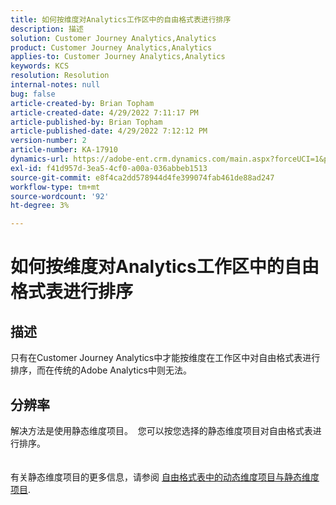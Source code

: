 ```yaml
---
title: 如何按维度对Analytics工作区中的自由格式表进行排序
description: 描述
solution: Customer Journey Analytics,Analytics
product: Customer Journey Analytics,Analytics
applies-to: Customer Journey Analytics,Analytics
keywords: KCS
resolution: Resolution
internal-notes: null
bug: false
article-created-by: Brian Topham
article-created-date: 4/29/2022 7:11:17 PM
article-published-by: Brian Topham
article-published-date: 4/29/2022 7:12:12 PM
version-number: 2
article-number: KA-17910
dynamics-url: https://adobe-ent.crm.dynamics.com/main.aspx?forceUCI=1&pagetype=entityrecord&etn=knowledgearticle&id=3f8c041f-f0c7-ec11-a7b6-0022480a10ee
exl-id: f41d957d-3ea5-4cf0-a00a-036abbeb1513
source-git-commit: e8f4ca2dd578944d4fe399074fab461de88ad247
workflow-type: tm+mt
source-wordcount: '92'
ht-degree: 3%

---
```


# 如何按维度对Analytics工作区中的自由格式表进行排序

## 描述

只有在Customer Journey Analytics中才能按维度在工作区中对自由格式表进行排序，而在传统的Adobe Analytics中则无法。

## 分辨率

解决方法是使用静态维度项目。  您可以按您选择的静态维度项目对自由格式表进行排序。
<br> <br><br>有关静态维度项目的更多信息，请参阅 [自由格式表中的动态维度项目与静态维度项目](https://experienceleague.adobe.com/docs/analytics/analyze/analysis-workspace/visualizations/freeform-table/column-row-settings/manual-vs-dynamic-rows.html?lang=en).
